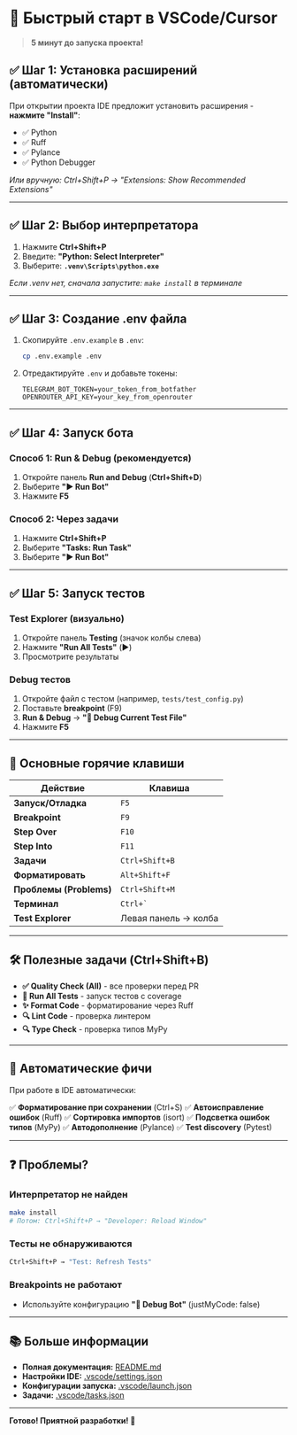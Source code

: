 # 🚀 Быстрый старт в VSCode/Cursor

> **5 минут до запуска проекта!**

## ✅ Шаг 1: Установка расширений (автоматически)

При открытии проекта IDE предложит установить расширения - **нажмите "Install"**:
- ✅ Python
- ✅ Ruff
- ✅ Pylance
- ✅ Python Debugger

*Или вручную: Ctrl+Shift+P → "Extensions: Show Recommended Extensions"*

---

## ✅ Шаг 2: Выбор интерпретатора

1. Нажмите **Ctrl+Shift+P**
2. Введите: **"Python: Select Interpreter"**
3. Выберите: **`.venv\Scripts\python.exe`**

*Если .venv нет, сначала запустите: `make install` в терминале*

---

## ✅ Шаг 3: Создание .env файла

1. Скопируйте `.env.example` в `.env`:
   ```bash
   cp .env.example .env
   ```

2. Отредактируйте `.env` и добавьте токены:
   ```env
   TELEGRAM_BOT_TOKEN=your_token_from_botfather
   OPENROUTER_API_KEY=your_key_from_openrouter
   ```

---

## ✅ Шаг 4: Запуск бота

### Способ 1: Run & Debug (рекомендуется)

1. Откройте панель **Run and Debug** (**Ctrl+Shift+D**)
2. Выберите **"▶️ Run Bot"**
3. Нажмите **F5**

### Способ 2: Через задачи

1. Нажмите **Ctrl+Shift+P**
2. Выберите **"Tasks: Run Task"**
3. Выберите **"▶️ Run Bot"**

---

## ✅ Шаг 5: Запуск тестов

### Test Explorer (визуально)

1. Откройте панель **Testing** (значок колбы слева)
2. Нажмите **"Run All Tests"** (▶️)
3. Просмотрите результаты

### Debug тестов

1. Откройте файл с тестом (например, `tests/test_config.py`)
2. Поставьте **breakpoint** (F9)
3. **Run & Debug** → **"🧪 Debug Current Test File"**
4. Нажмите **F5**

---

## 🎯 Основные горячие клавиши

| Действие | Клавиша |
|----------|---------|
| **Запуск/Отладка** | `F5` |
| **Breakpoint** | `F9` |
| **Step Over** | `F10` |
| **Step Into** | `F11` |
| **Задачи** | `Ctrl+Shift+B` |
| **Форматировать** | `Alt+Shift+F` |
| **Проблемы (Problems)** | `Ctrl+Shift+M` |
| **Терминал** | `` Ctrl+` `` |
| **Test Explorer** | Левая панель → колба |

---

## 🛠️ Полезные задачи (Ctrl+Shift+B)

- **✅ Quality Check (All)** - все проверки перед PR
- **🧪 Run All Tests** - запуск тестов с coverage
- **✨ Format Code** - форматирование через Ruff
- **🔍 Lint Code** - проверка линтером
- **🔍 Type Check** - проверка типов MyPy

---

## 📝 Автоматические фичи

При работе в IDE автоматически:

✅ **Форматирование при сохранении** (Ctrl+S)
✅ **Автоисправление ошибок** (Ruff)
✅ **Сортировка импортов** (isort)
✅ **Подсветка ошибок типов** (MyPy)
✅ **Автодополнение** (Pylance)
✅ **Test discovery** (Pytest)

---

## ❓ Проблемы?

### Интерпретатор не найден
```bash
make install
# Потом: Ctrl+Shift+P → "Developer: Reload Window"
```

### Тесты не обнаруживаются
```bash
Ctrl+Shift+P → "Test: Refresh Tests"
```

### Breakpoints не работают
- Используйте конфигурацию **"🐛 Debug Bot"** (justMyCode: false)

---

## 📚 Больше информации

- **Полная документация:** [README.md](README.md)
- **Настройки IDE:** [.vscode/settings.json](settings.json)
- **Конфигурации запуска:** [.vscode/launch.json](launch.json)
- **Задачи:** [.vscode/tasks.json](tasks.json)

---

**Готово! Приятной разработки! 🚀**
